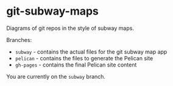 # git-subway-maps

Diagrams of git repos in the style of subway maps.

Branches:

* `subway` - contains the actual files for the git subway map app
* `pelican` - contains the files to generate the Pelican site
* `gh-pages` - contains the final Pelican site content

You are currently on the `subway` branch.
